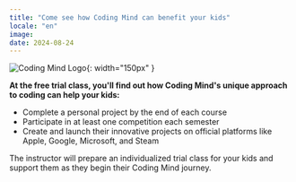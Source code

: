 ```yaml
---
title: "Come see how Coding Mind can benefit your kids"
locale: "en"
image: 
date: 2024-08-24
---
```


![Coding Mind Logo]({{site.logo}}){: width="150px" }

**At the free trial class, you'll find out how Coding Mind's unique approach to coding can help your kids:**

- Complete a personal project by the end of each course
- Participate in at least one competition each semester
- Create and launch their innovative projects on official platforms like Apple, Google, Microsoft, and Steam

The instructor will prepare an individualized trial class for your kids and support them as they begin their Coding Mind journey.

